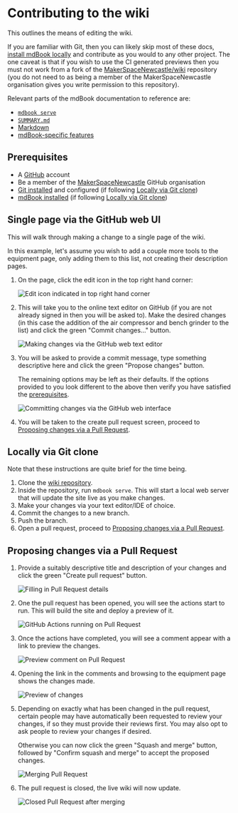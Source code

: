 # Contributing to the wiki

This outlines the means of editing the wiki.

If you are familiar with Git, then you can likely skip most of these docs, [install mdBook locally](https://rust-lang.github.io/mdBook/guide/installation.html) and contribute as you would to any other project.
The one caveat is that if you wish to use the CI generated previews then you must not work from a fork of the [MakerSpaceNewcastle/wiki](https://github.com/MakerSpaceNewcastle/wiki) repository (you do not need to as being a member of the MakerSpaceNewcastle organisation gives you write permission to this repository).

Relevant parts of the mdBook documentation to reference are:

- [`mdbook serve`](https://rust-lang.github.io/mdBook/cli/serve.html)
- [`SUMMARY.md`](https://rust-lang.github.io/mdBook/format/summary.html)
- [Markdown](https://rust-lang.github.io/mdBook/format/markdown.html)
- [mdBook-specific features](https://rust-lang.github.io/mdBook/format/mdbook.html)

## Prerequisites

- A [GitHub](https://github.com/) account
- Be a member of the [MakerSpaceNewcastle](https://github.com/MakerSpaceNewcastle/) GitHub organisation
- [Git installed](https://git-scm.com/downloads) and configured (if following [Locally via Git clone](#locally-via-git-clone))
- [mdBook installed](https://rust-lang.github.io/mdBook/guide/installation.html) (if following [Locally via Git clone](#locally-via-git-clone))

## Single page via the GitHub web UI

This will walk through making a change to a single page of the wiki.

In this example, let's assume you wish to add a couple more tools to the equipment page, only adding them to this list, not creating their description pages.

1. On the page, click the edit icon in the top right hand corner:

   ![Edit icon indicated in top right hand corner](./images/gh_web_01.png)

2. This will take you to the online text editor on GitHub (if you are not already signed in then you will be asked to).
   Make the desired changes (in this case the addition of the air compressor and bench grinder to the list) and click the green "Commit changes..." button.

   ![Making changes via the GitHub web text editor](./images/gh_web_02.png)

3. You will be asked to provide a commit message, type something descriptive here and click the green "Propose changes" button.

   The remaining options may be left as their defaults.
   If the options provided to you look different to the above then verify you have satisfied the [prerequisites](#prerequisites).

   ![Committing changes via the GitHub web interface](./images/gh_web_03.png)

4. You will be taken to the create pull request screen, proceed to [Proposing changes via a Pull Request](#proposing-changes-via-a-pull-request).

## Locally via Git clone

Note that these instructions are quite brief for the time being.

1. Clone the [wiki repository](https://github.com/MakerSpaceNewcastle/wiki).
2. Inside the repository, run `mdbook serve`. This will start a local web server that will update the site live as you make changes.
3. Make your changes via your text editor/IDE of choice.
4. Commit the changes to a new branch.
5. Push the branch.
6. Open a pull request, proceed to [Proposing changes via a Pull Request](#proposing-changes-via-a-pull-request).

## Proposing changes via a Pull Request

1. Provide a suitably descriptive title and description of your changes and click the green "Create pull request" button.

   ![Filling in Pull Request details](./images/gh_web_04.png)

2. One the pull request has been opened, you will see the actions start to run.
   This will build the site and deploy a preview of it.

   ![GitHub Actions running on Pull Request](./images/gh_web_05.png)

3. Once the actions have completed, you will see a comment appear with a link to preview the changes.

   ![Preview comment on Pull Request](./images/gh_web_06.png)

4. Opening the link in the comments and browsing to the equipment page shows the changes made.

   ![Preview of changes](./images/gh_web_07.png)

5. Depending on exactly what has been changed in the pull request, certain people may have automatically been requested to review your changes, if so they must provide their reviews first.
   You may also opt to ask people to review your changes if desired.

   Otherwise you can now click the green "Squash and merge" button, followed by "Confirm squash and merge" to accept the proposed changes.

   ![Merging Pull Request](./images/gh_web_08.png)

6. The pull request is closed, the live wiki will now update.

   ![Closed Pull Request after merging](./images/gh_web_09.png)
